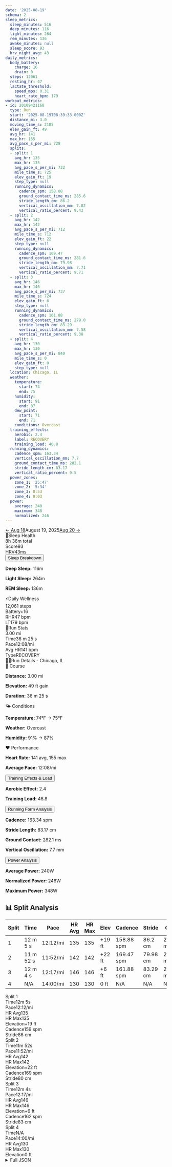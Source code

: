 ```yaml
---
date: '2025-08-19'
schema: 2
sleep_metrics:
  sleep_minutes: 516
  deep_minutes: 116
  light_minutes: 264
  rem_minutes: 136
  awake_minutes: null
  sleep_score: 93
  hrv_night_avg: 43
daily_metrics:
  body_battery:
    charge: 16
    drain: 0
  steps: 12061
  resting_hr: 47
  lactate_threshold:
    speed_mps: 0.31
    heart_rate_bpm: 179
workout_metrics:
- id: 20109421168
  type: Run
  start: '2025-08-19T08:39:33.000Z'
  distance_mi: 3.0
  moving_time_s: 2185
  elev_gain_ft: 49
  avg_hr: 141
  max_hr: 155
  avg_pace_s_per_mi: 728
  splits:
  - split: 1
    avg_hr: 135
    max_hr: 135
    avg_pace_s_per_mi: 732
    mile_time_s: 725
    elev_gain_ft: 19
    step_type: null
    running_dynamics:
      cadence_spm: 158.88
      ground_contact_time_ms: 285.6
      stride_length_cm: 86.2
      vertical_oscillation_mm: 7.82
      vertical_ratio_percent: 9.43
  - split: 2
    avg_hr: 142
    max_hr: 142
    avg_pace_s_per_mi: 712
    mile_time_s: 712
    elev_gain_ft: 22
    step_type: null
    running_dynamics:
      cadence_spm: 169.47
      ground_contact_time_ms: 281.6
      stride_length_cm: 79.98
      vertical_oscillation_mm: 7.71
      vertical_ratio_percent: 9.71
  - split: 3
    avg_hr: 146
    max_hr: 146
    avg_pace_s_per_mi: 737
    mile_time_s: 724
    elev_gain_ft: 6
    step_type: null
    running_dynamics:
      cadence_spm: 161.88
      ground_contact_time_ms: 279.0
      stride_length_cm: 83.29
      vertical_oscillation_mm: 7.58
      vertical_ratio_percent: 9.38
  - split: 4
    avg_hr: 130
    max_hr: 130
    avg_pace_s_per_mi: 840
    mile_time_s: 0
    elev_gain_ft: 0
    step_type: null
  location: Chicago, IL
  weather:
    temperature:
      start: 74
      end: 75
    humidity:
      start: 91
      end: 87
    dew_point:
      start: 71
      end: 71
    conditions: Overcast
  training_effects:
    aerobic: 2.4
    label: RECOVERY
    training_load: 46.8
  running_dynamics:
    cadence_spm: 163.34
    vertical_oscillation_mm: 7.7
    ground_contact_time_ms: 282.1
    stride_length_cm: 83.17
    vertical_ratio_percent: 9.5
  power_zones:
    zone_1: '25:47'
    zone_2: '5:34'
    zone_3: 0:53
    zone_4: 0:03
  power:
    average: 240
    maximum: 348
    normalized: 246
---
```



<link rel="stylesheet" href="../../../training-data.css">

<div class="navigation-bar"><a href="18" class="nav-button nav-prev">← Aug 18</a><span class="nav-current">August 19, 2025</span><a href="20" class="nav-button nav-next">Aug 20 →</a></div>

<div class="card-container">
<div class="metric-card sleep-card">
<div class="card-header"><span class="card-emoji">🛌</span>Sleep Health</div>
<div class="metric-primary">8h 36m total</div>
<div class="metric-grid">
<div class="metric-item"><span class="metric-label">Score</span><span class="metric-value">93</span></div>
<div class="metric-item"><span class="metric-label">HRV</span><span class="metric-value">43ms</span></div>
</div>
<button class="collapsible">Sleep Breakdown</button>
<div class="collapsible-content">
<p><strong>Deep Sleep:</strong> 116m</p>
<p><strong>Light Sleep:</strong> 264m</p>
<p><strong>REM Sleep:</strong> 136m</p>
</div>
</div>
<div class="metric-card wellness-card">
<div class="card-header"><span class="card-emoji">⚡</span>Daily Wellness</div>
<div class="metric-primary">12,061 steps</div>
<div class="metric-grid"><div class="metric-item"><span class="metric-label">Battery</span><span class="metric-value">+16</span></div><div class="metric-item"><span class="metric-label">RHR</span><span class="metric-value">47 bpm</span></div><div class="metric-item"><span class="metric-label">LT</span><span class="metric-value">179 bpm</span></div></div>
</div>
<div class="metric-card workout-card">
<div class="card-header"><span class="card-emoji">🏃</span>Run Stats</div>
<div class="metric-primary">3.00 mi</div>
<div class="metric-list"><div class="metric-item-full"><span class="metric-label">Time</span><span class="metric-value">36 m 25 s</span></div><div class="metric-item-full"><span class="metric-label">Pace</span><span class="metric-value">12:08/mi</span></div><div class="metric-item-full"><span class="metric-label">Avg HR</span><span class="metric-value">141 bpm</span></div><div class="metric-item-full"><span class="metric-label">Type</span><span class="metric-value">RECOVERY</span></div></div>
</div>
<div class="workout-detail-card">
<div class="card-header"><span class="card-emoji">🏃‍♂️</span>Run Details - Chicago, IL</div>
<div class="workout-sections">
<div class="workout-section">
<div class="section-title">📍 Course</div>
<p><strong>Distance:</strong> 3.00 mi</p>
<p><strong>Elevation:</strong> 49 ft gain</p>
<p><strong>Duration:</strong> 36 m 25 s</p>
</div>
<div class="workout-section">
<div class="section-title">🌤️ Conditions</div>
<p><strong>Temperature:</strong> 74°F → 75°F</p>
<p><strong>Weather:</strong> Overcast</p>
<p><strong>Humidity:</strong> 91% → 87%</p>
</div>
<div class="workout-section">
<div class="section-title">❤️ Performance</div>
<p><strong>Heart Rate:</strong> 141 avg, 155 max</p>
<p><strong>Average Pace:</strong> 12:08/mi</p>
</div>
</div>
<button class="collapsible">Training Effects & Load</button>
<div class="collapsible-content">
<p><strong>Aerobic Effect:</strong> 2.4</p>
<p><strong>Training Load:</strong> 46.8</p>
</div>
<button class="collapsible">Running Form Analysis</button>
<div class="collapsible-content">
<p><strong>Cadence:</strong> 163.34 spm</p>
<p><strong>Stride Length:</strong> 83.17 cm</p>
<p><strong>Ground Contact:</strong> 282.1 ms</p>
<p><strong>Vertical Oscillation:</strong> 7.7 mm</p>
</div>
<button class="collapsible">Power Analysis</button>
<div class="collapsible-content">
<p><strong>Average Power:</strong> 240W</p>
<p><strong>Normalized Power:</strong> 246W</p>
<p><strong>Maximum Power:</strong> 348W</p>
</div>
</div>
<div class="splits-section">
<h2>📊 Split Analysis</h2>
<div class="table-container">
<table class="splits-table"><thead><tr><th>Split</th><th>Time</th><th>Pace</th><th>HR Avg</th><th>HR Max</th><th>Elev</th><th>Cadence</th><th>Stride</th><th>GCT</th><th>VO</th></tr></thead><tbody><tr><td>1</td><td>12 m 5 s</td><td>12:12/mi</td><td>135</td><td>135</td><td>+19 ft</td><td>158.88 spm</td><td>86.2 cm</td><td>285.6 ms</td><td>7.82 mm</td></tr><tr><td>2</td><td>11 m 52 s</td><td>11:52/mi</td><td>142</td><td>142</td><td>+22 ft</td><td>169.47 spm</td><td>79.98 cm</td><td>281.6 ms</td><td>7.71 mm</td></tr><tr><td>3</td><td>12 m 4 s</td><td>12:17/mi</td><td>146</td><td>146</td><td>+6 ft</td><td>161.88 spm</td><td>83.29 cm</td><td>279.0 ms</td><td>7.58 mm</td></tr><tr><td>4</td><td>N/A</td><td>14:00/mi</td><td>130</td><td>130</td><td>0 ft</td><td>N/A</td><td>N/A</td><td>N/A</td><td>N/A</td></tr></tbody></table>
<div class="mobile-splits"><div class="mobile-split-card"><div class="mobile-split-header">Split 1</div><div class="mobile-split-row"><span class="mobile-split-label">Time</span><span class="mobile-split-value">12m 5s</span></div><div class="mobile-split-row"><span class="mobile-split-label">Pace</span><span class="mobile-split-value">12:12/mi</span></div><div class="mobile-split-row"><span class="mobile-split-label">HR Avg</span><span class="mobile-split-value">135</span></div><div class="mobile-split-row"><span class="mobile-split-label">HR Max</span><span class="mobile-split-value">135</span></div><div class="mobile-split-row"><span class="mobile-split-label">Elevation</span><span class="mobile-split-value">+19 ft</span></div><div class="mobile-split-row"><span class="mobile-split-label">Cadence</span><span class="mobile-split-value">159 spm</span></div><div class="mobile-split-row"><span class="mobile-split-label">Stride</span><span class="mobile-split-value">86 cm</span></div></div><div class="mobile-split-card"><div class="mobile-split-header">Split 2</div><div class="mobile-split-row"><span class="mobile-split-label">Time</span><span class="mobile-split-value">11m 52s</span></div><div class="mobile-split-row"><span class="mobile-split-label">Pace</span><span class="mobile-split-value">11:52/mi</span></div><div class="mobile-split-row"><span class="mobile-split-label">HR Avg</span><span class="mobile-split-value">142</span></div><div class="mobile-split-row"><span class="mobile-split-label">HR Max</span><span class="mobile-split-value">142</span></div><div class="mobile-split-row"><span class="mobile-split-label">Elevation</span><span class="mobile-split-value">+22 ft</span></div><div class="mobile-split-row"><span class="mobile-split-label">Cadence</span><span class="mobile-split-value">169 spm</span></div><div class="mobile-split-row"><span class="mobile-split-label">Stride</span><span class="mobile-split-value">80 cm</span></div></div><div class="mobile-split-card"><div class="mobile-split-header">Split 3</div><div class="mobile-split-row"><span class="mobile-split-label">Time</span><span class="mobile-split-value">12m 4s</span></div><div class="mobile-split-row"><span class="mobile-split-label">Pace</span><span class="mobile-split-value">12:17/mi</span></div><div class="mobile-split-row"><span class="mobile-split-label">HR Avg</span><span class="mobile-split-value">146</span></div><div class="mobile-split-row"><span class="mobile-split-label">HR Max</span><span class="mobile-split-value">146</span></div><div class="mobile-split-row"><span class="mobile-split-label">Elevation</span><span class="mobile-split-value">+6 ft</span></div><div class="mobile-split-row"><span class="mobile-split-label">Cadence</span><span class="mobile-split-value">162 spm</span></div><div class="mobile-split-row"><span class="mobile-split-label">Stride</span><span class="mobile-split-value">83 cm</span></div></div><div class="mobile-split-card"><div class="mobile-split-header">Split 4</div><div class="mobile-split-row"><span class="mobile-split-label">Time</span><span class="mobile-split-value">N/A</span></div><div class="mobile-split-row"><span class="mobile-split-label">Pace</span><span class="mobile-split-value">14:00/mi</span></div><div class="mobile-split-row"><span class="mobile-split-label">HR Avg</span><span class="mobile-split-value">130</span></div><div class="mobile-split-row"><span class="mobile-split-label">HR Max</span><span class="mobile-split-value">130</span></div><div class="mobile-split-row"><span class="mobile-split-label">Elevation</span><span class="mobile-split-value">0 ft</span></div></div></div>
</div>
</div>
</div>

<script>
document.addEventListener('DOMContentLoaded', function() {
    var coll = document.getElementsByClassName("collapsible");
    var i;

    for (i = 0; i < coll.length; i++) {
        coll[i].addEventListener("click", function() {
            this.classList.toggle("active");
            var content = this.nextElementSibling;
            if (content.style.maxHeight){
                content.style.maxHeight = null;
            } else {
                content.style.maxHeight = content.scrollHeight + "px";
            } 
        });
    }
});
</script>

<details>
<summary>Full JSON</summary>

```json
{
  "date": "2025-08-19",
  "schema": 2,
  "sleep_metrics": {
    "sleep_minutes": 516,
    "deep_minutes": 116,
    "light_minutes": 264,
    "rem_minutes": 136,
    "awake_minutes": null,
    "sleep_score": 93,
    "hrv_night_avg": 43
  },
  "daily_metrics": {
    "body_battery": {
      "charge": 16,
      "drain": 0
    },
    "steps": 12061,
    "resting_hr": 47,
    "lactate_threshold": {
      "speed_mps": 0.31,
      "heart_rate_bpm": 179
    }
  },
  "workout_metrics": [
    {
      "id": 20109421168,
      "type": "Run",
      "start": "2025-08-19T08:39:33.000Z",
      "distance_mi": 3.0,
      "moving_time_s": 2185,
      "elev_gain_ft": 49,
      "avg_hr": 141,
      "max_hr": 155,
      "avg_pace_s_per_mi": 728,
      "splits": [
        {
          "split": 1,
          "avg_hr": 135,
          "max_hr": 135,
          "avg_pace_s_per_mi": 732,
          "mile_time_s": 725,
          "elev_gain_ft": 19,
          "step_type": null,
          "running_dynamics": {
            "cadence_spm": 158.88,
            "ground_contact_time_ms": 285.6,
            "stride_length_cm": 86.2,
            "vertical_oscillation_mm": 7.82,
            "vertical_ratio_percent": 9.43
          }
        },
        {
          "split": 2,
          "avg_hr": 142,
          "max_hr": 142,
          "avg_pace_s_per_mi": 712,
          "mile_time_s": 712,
          "elev_gain_ft": 22,
          "step_type": null,
          "running_dynamics": {
            "cadence_spm": 169.47,
            "ground_contact_time_ms": 281.6,
            "stride_length_cm": 79.98,
            "vertical_oscillation_mm": 7.71,
            "vertical_ratio_percent": 9.71
          }
        },
        {
          "split": 3,
          "avg_hr": 146,
          "max_hr": 146,
          "avg_pace_s_per_mi": 737,
          "mile_time_s": 724,
          "elev_gain_ft": 6,
          "step_type": null,
          "running_dynamics": {
            "cadence_spm": 161.88,
            "ground_contact_time_ms": 279.0,
            "stride_length_cm": 83.29,
            "vertical_oscillation_mm": 7.58,
            "vertical_ratio_percent": 9.38
          }
        },
        {
          "split": 4,
          "avg_hr": 130,
          "max_hr": 130,
          "avg_pace_s_per_mi": 840,
          "mile_time_s": 0,
          "elev_gain_ft": 0,
          "step_type": null
        }
      ],
      "location": "Chicago, IL",
      "weather": {
        "temperature": {
          "start": 74,
          "end": 75
        },
        "humidity": {
          "start": 91,
          "end": 87
        },
        "dew_point": {
          "start": 71,
          "end": 71
        },
        "conditions": "Overcast"
      },
      "training_effects": {
        "aerobic": 2.4,
        "label": "RECOVERY",
        "training_load": 46.8
      },
      "running_dynamics": {
        "cadence_spm": 163.34,
        "vertical_oscillation_mm": 7.7,
        "ground_contact_time_ms": 282.1,
        "stride_length_cm": 83.17,
        "vertical_ratio_percent": 9.5
      },
      "power_zones": {
        "zone_1": "25:47",
        "zone_2": "5:34",
        "zone_3": "0:53",
        "zone_4": "0:03"
      },
      "power": {
        "average": 240,
        "maximum": 348,
        "normalized": 246
      }
    }
  ]
}
```
</details>
